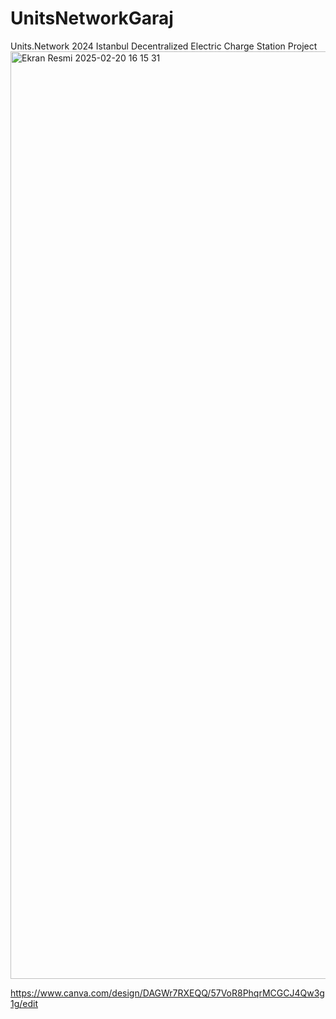 # UnitsNetworkGaraj
Units.Network 2024 Istanbul Decentralized Electric Charge Station Project  
<img width="1484" alt="Ekran Resmi 2025-02-20 16 15 31" src="https://github.com/user-attachments/assets/eb30b8a6-035c-488f-8f92-9bc8a5327c49" />

https://www.canva.com/design/DAGWr7RXEQQ/57VoR8PhqrMCGCJ4Qw3g1g/edit
